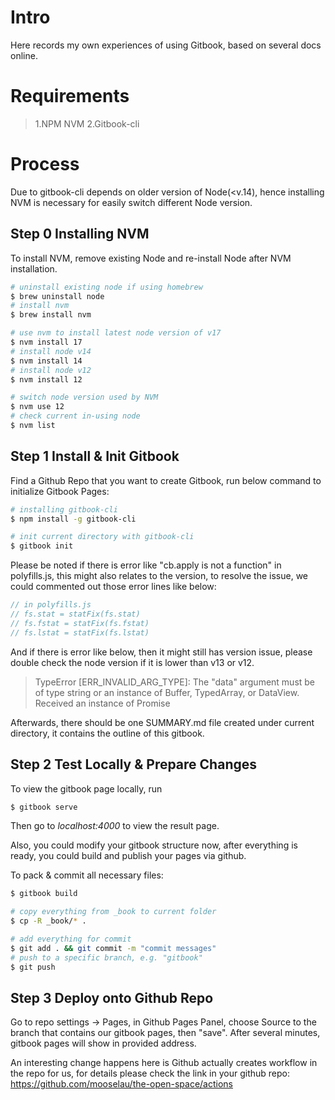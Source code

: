 # Intro
Here records my own experiences of using Gitbook, based on several docs online.

# Requirements
> 1.NPM NVM
> 2.Gitbook-cli

# Process
Due to gitbook-cli depends on older version of Node(\<v.14), hence installing NVM is necessary for easily switch different Node version.

## Step 0 Installing NVM
To install NVM, remove existing Node and re-install Node after NVM installation.

```sh
# uninstall existing node if using homebrew
$ brew uninstall node
# install nvm
$ brew install nvm

# use nvm to install latest node version of v17
$ nvm install 17
# install node v14
$ nvm install 14
# install node v12
$ nvm install 12

# switch node version used by NVM
$ nvm use 12
# check current in-using node
$ nvm list
```

## Step 1 Install & Init Gitbook
Find a Github Repo that you want to create Gitbook, run below command to initialize Gitbook Pages:

```sh
# installing gitbook-cli
$ npm install -g gitbook-cli

# init current directory with gitbook-cli
$ gitbook init
```

Please be noted if there is error like "cb.apply is not a function" in polyfills.js, this might also relates to the version, to resolve the issue, we could commented out those error lines like below:

```javascript
// in polyfills.js
// fs.stat = statFix(fs.stat)
// fs.fstat = statFix(fs.fstat)
// fs.lstat = statFix(fs.lstat)
```

And if there is error like below, then it might still has version issue, please double check the node version if it is lower than v13 or v12.

>TypeError [ERR_INVALID_ARG_TYPE]: The "data" argument must be of type string or an instance of Buffer, TypedArray, or DataView. Received an instance of Promise

Afterwards, there should be one SUMMARY.md file created under current directory, it contains the outline of this gitbook. 

## Step 2 Test Locally & Prepare Changes
To view the gitbook page locally, run

```sh
$ gitbook serve
```

Then go to _localhost:4000_ to view the result page.

Also, you could modify your gitbook structure now, after everything is ready, you could build and publish your pages via github.

To pack & commit all necessary files:

```sh
$ gitbook build

# copy everything from _book to current folder
$ cp -R _book/* .

# add everything for commit
$ git add . && git commit -m "commit messages"
# push to a specific branch, e.g. "gitbook"
$ git push
```

## Step 3 Deploy onto Github Repo
Go to repo settings -> Pages, in Github Pages Panel, choose Source to the branch that contains our gitbook pages, then "save". After several minutes, gitbook pages will show in provided address.

An interesting change happens here is Github actually creates workflow in the repo for us, for details please check the link in your github repo: https://github.com/mooselau/the-open-space/actions

